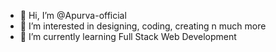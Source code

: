 - 👋 Hi, I’m @Apurva-official
- 👀 I’m interested in designing, coding, creating n much more
- 🌱 I’m currently learning Full Stack Web Development

<!---
Apurva-official/Apurva-official is a ✨ special ✨ repository because its `README.md` (this file) appears on your GitHub profile.
You can click the Preview link to take a look at your changes.
--->
